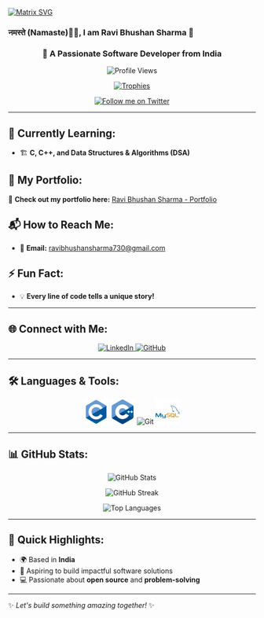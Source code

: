 [![Matrix SVG](https://raw.githubusercontent.com/rodrigograca31/rodrigograca31/master/matrix.svg)](https://www.youtube.com/watch?v=SDkAGkd4NLc) 

<!-- <h3> नमस्ते (Namaste)🙏🏻, I am Ravi Bhushan Sharma 👋</h3> -->
### नमस्ते (Namaste)🙏🏻, I am Ravi Bhushan Sharma 👋

<h3 align="center">🚀 A Passionate Software Developer from India</h3>

<p align="center">
  <img src="https://komarev.com/ghpvc/?username=techiers&label=Profile%20views&color=0e75b6&style=flat" alt="Profile Views" />
</p>

<p align="center">
  <a href="https://github.com/ryo-ma/github-profile-trophy">
    <img src="https://github-profile-trophy.vercel.app/?username=techiers&theme=radical&row=1&column=6" alt="Trophies" />
  </a>
</p>

<p align="center">
  <a href="https://twitter.com/" target="_blank">
    <img src="https://img.shields.io/twitter/follow/techiers?logo=twitter&style=for-the-badge" alt="Follow me on Twitter" />
  </a>
</p>

---

## 🌱 Currently Learning:
- 🏗 **C, C++, and Data Structures & Algorithms (DSA)**

## 📂 My Portfolio:
🔗 **Check out my portfolio here:** [Ravi Bhushan Sharma - Portfolio](https://github.com/TechieRS/Ravi-Portfolio)

## 📬 How to Reach Me:
- 📧 **Email:** [ravibhushansharma730@gmail.com](mailto:ravibhushansharma730@gmail.com)

## ⚡ Fun Fact:
- 💡 **Every line of code tells a unique story!**

---

## 🌐 Connect with Me:

<p align="center">
  <a href="https://linkedin.com/in/techiers" target="_blank">
    <img src="https://img.shields.io/badge/LinkedIn-blue?style=for-the-badge&logo=linkedin" alt="LinkedIn" />
  </a>
  <a href="https://github.com/techiers" target="_blank">
    <img src="https://img.shields.io/badge/GitHub-black?style=for-the-badge&logo=github" alt="GitHub" />
  </a>
</p>

---

## 🛠 Languages & Tools:

<p align="center">
  <img src="https://raw.githubusercontent.com/devicons/devicon/master/icons/c/c-original.svg" alt="C" width="50" height="50"/>
  <img src="https://raw.githubusercontent.com/devicons/devicon/master/icons/cplusplus/cplusplus-original.svg" alt="C++" width="50" height="50"/>
  <img src="https://www.vectorlogo.zone/logos/git-scm/git-scm-icon.svg" alt="Git" width="50" height="50"/>
  <img src="https://raw.githubusercontent.com/devicons/devicon/master/icons/mysql/mysql-original-wordmark.svg" alt="MySQL" width="50" height="50"/>
</p>

---

## 📊 GitHub Stats:

<p align="center">
  <img src="https://github-readme-stats.vercel.app/api?username=techiers&show_icons=true&theme=radical&locale=en" alt="GitHub Stats" />
</p>

<p align="center">
  <img src="https://github-readme-streak-stats.herokuapp.com/?user=techiers&theme=radical" alt="GitHub Streak" />
</p>

<p align="center">
  <img src="https://github-readme-stats.vercel.app/api/top-langs?username=techiers&show_icons=true&theme=radical&locale=en&layout=compact" alt="Top Languages" />
</p>

---

## 🚀 Quick Highlights:
- 🌍 Based in **India**
- 🎯 Aspiring to build impactful software solutions
- 💻 Passionate about **open source** and **problem-solving**

---

✨ *Let's build something amazing together!* ✨
